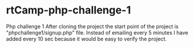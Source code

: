 # rtCamp-php-challenge-1
Php challenge 1
After cloning the project the start point of the project is "phpchallenge1/signup.php" file.
Instead of emailing every 5 minutes I have added every 10 sec because it would be easy to verify the project.
